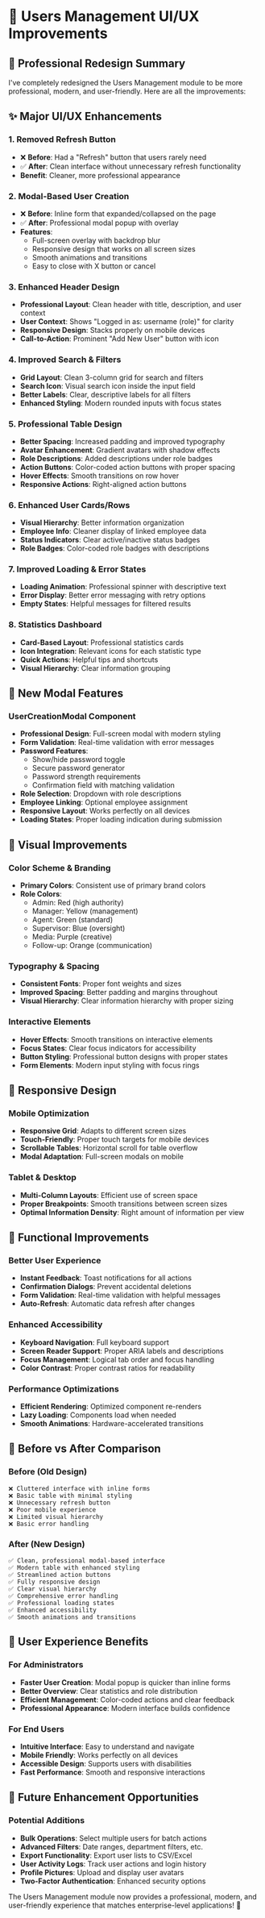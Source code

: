 # 🎨 **Users Management UI/UX Improvements**

## 🎯 **Professional Redesign Summary**

I've completely redesigned the Users Management module to be more professional, modern, and user-friendly. Here are all the improvements:

## ✨ **Major UI/UX Enhancements**

### **1. Removed Refresh Button**
- ❌ **Before**: Had a "Refresh" button that users rarely need
- ✅ **After**: Clean interface without unnecessary refresh functionality
- **Benefit**: Cleaner, more professional appearance

### **2. Modal-Based User Creation**
- ❌ **Before**: Inline form that expanded/collapsed on the page
- ✅ **After**: Professional modal popup with overlay
- **Features**:
  - Full-screen overlay with backdrop blur
  - Responsive design that works on all screen sizes
  - Smooth animations and transitions
  - Easy to close with X button or cancel

### **3. Enhanced Header Design**
- **Professional Layout**: Clean header with title, description, and user context
- **User Context**: Shows "Logged in as: username (role)" for clarity
- **Responsive Design**: Stacks properly on mobile devices
- **Call-to-Action**: Prominent "Add New User" button with icon

### **4. Improved Search & Filters**
- **Grid Layout**: Clean 3-column grid for search and filters
- **Search Icon**: Visual search icon inside the input field
- **Better Labels**: Clear, descriptive labels for all filters
- **Enhanced Styling**: Modern rounded inputs with focus states

### **5. Professional Table Design**
- **Better Spacing**: Increased padding and improved typography
- **Avatar Enhancement**: Gradient avatars with shadow effects
- **Role Descriptions**: Added descriptions under role badges
- **Action Buttons**: Color-coded action buttons with proper spacing
- **Hover Effects**: Smooth transitions on row hover
- **Responsive Actions**: Right-aligned action buttons

### **6. Enhanced User Cards/Rows**
- **Visual Hierarchy**: Better information organization
- **Employee Info**: Cleaner display of linked employee data
- **Status Indicators**: Clear active/inactive status badges
- **Role Badges**: Color-coded role badges with descriptions

### **7. Improved Loading & Error States**
- **Loading Animation**: Professional spinner with descriptive text
- **Error Display**: Better error messaging with retry options
- **Empty States**: Helpful messages for filtered results

### **8. Statistics Dashboard**
- **Card-Based Layout**: Professional statistics cards
- **Icon Integration**: Relevant icons for each statistic type
- **Quick Actions**: Helpful tips and shortcuts
- **Visual Hierarchy**: Clear information grouping

## 🚀 **New Modal Features**

### **UserCreationModal Component**
- **Professional Design**: Full-screen modal with modern styling
- **Form Validation**: Real-time validation with error messages
- **Password Features**:
  - Show/hide password toggle
  - Secure password generator
  - Password strength requirements
  - Confirmation field with matching validation
- **Role Selection**: Dropdown with role descriptions
- **Employee Linking**: Optional employee assignment
- **Responsive Layout**: Works perfectly on all devices
- **Loading States**: Proper loading indication during submission

## 🎨 **Visual Improvements**

### **Color Scheme & Branding**
- **Primary Colors**: Consistent use of primary brand colors
- **Role Colors**: 
  - Admin: Red (high authority)
  - Manager: Yellow (management)
  - Agent: Green (standard)
  - Supervisor: Blue (oversight)
  - Media: Purple (creative)
  - Follow-up: Orange (communication)

### **Typography & Spacing**
- **Consistent Fonts**: Proper font weights and sizes
- **Improved Spacing**: Better padding and margins throughout
- **Visual Hierarchy**: Clear information hierarchy with proper sizing

### **Interactive Elements**
- **Hover Effects**: Smooth transitions on interactive elements
- **Focus States**: Clear focus indicators for accessibility
- **Button Styling**: Professional button designs with proper states
- **Form Elements**: Modern input styling with focus rings

## 📱 **Responsive Design**

### **Mobile Optimization**
- **Responsive Grid**: Adapts to different screen sizes
- **Touch-Friendly**: Proper touch targets for mobile devices
- **Scrollable Tables**: Horizontal scroll for table overflow
- **Modal Adaptation**: Full-screen modals on mobile

### **Tablet & Desktop**
- **Multi-Column Layouts**: Efficient use of screen space
- **Proper Breakpoints**: Smooth transitions between screen sizes
- **Optimal Information Density**: Right amount of information per view

## 🔧 **Functional Improvements**

### **Better User Experience**
- **Instant Feedback**: Toast notifications for all actions
- **Confirmation Dialogs**: Prevent accidental deletions
- **Form Validation**: Real-time validation with helpful messages
- **Auto-Refresh**: Automatic data refresh after changes

### **Enhanced Accessibility**
- **Keyboard Navigation**: Full keyboard support
- **Screen Reader Support**: Proper ARIA labels and descriptions
- **Focus Management**: Logical tab order and focus handling
- **Color Contrast**: Proper contrast ratios for readability

### **Performance Optimizations**
- **Efficient Rendering**: Optimized component re-renders
- **Lazy Loading**: Components load when needed
- **Smooth Animations**: Hardware-accelerated transitions

## 🎯 **Before vs After Comparison**

### **Before (Old Design)**
```
❌ Cluttered interface with inline forms
❌ Basic table with minimal styling
❌ Unnecessary refresh button
❌ Poor mobile experience
❌ Limited visual hierarchy
❌ Basic error handling
```

### **After (New Design)**
```
✅ Clean, professional modal-based interface
✅ Modern table with enhanced styling
✅ Streamlined action buttons
✅ Fully responsive design
✅ Clear visual hierarchy
✅ Comprehensive error handling
✅ Professional loading states
✅ Enhanced accessibility
✅ Smooth animations and transitions
```

## 🎉 **User Experience Benefits**

### **For Administrators**
- **Faster User Creation**: Modal popup is quicker than inline forms
- **Better Overview**: Clear statistics and role distribution
- **Efficient Management**: Color-coded actions and clear feedback
- **Professional Appearance**: Modern interface builds confidence

### **For End Users**
- **Intuitive Interface**: Easy to understand and navigate
- **Mobile Friendly**: Works perfectly on all devices
- **Accessible Design**: Supports users with disabilities
- **Fast Performance**: Smooth and responsive interactions

## 🔮 **Future Enhancement Opportunities**

### **Potential Additions**
- **Bulk Operations**: Select multiple users for batch actions
- **Advanced Filters**: Date ranges, department filters, etc.
- **Export Functionality**: Export user lists to CSV/Excel
- **User Activity Logs**: Track user actions and login history
- **Profile Pictures**: Upload and display user avatars
- **Two-Factor Authentication**: Enhanced security options

The Users Management module now provides a professional, modern, and user-friendly experience that matches enterprise-level applications! 🚀 